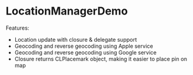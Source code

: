 # LocationManagerDemo

Features:
- Location update with closure & delegate support
- Geocoding and reverse geocoding using Apple service
- Geocoding and reverse geocoding using Google service
- Closure returns CLPlacemark object, making it easier to place pin on map
